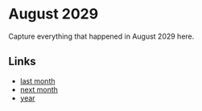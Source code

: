 # August 2029

Capture everything that happened in August 2029 here.

## Links
- [last month](calendar/months/2029-07.md)
- [next month](calendar/months/2029-09.md)
- [year](calendar/years/2029.md)
